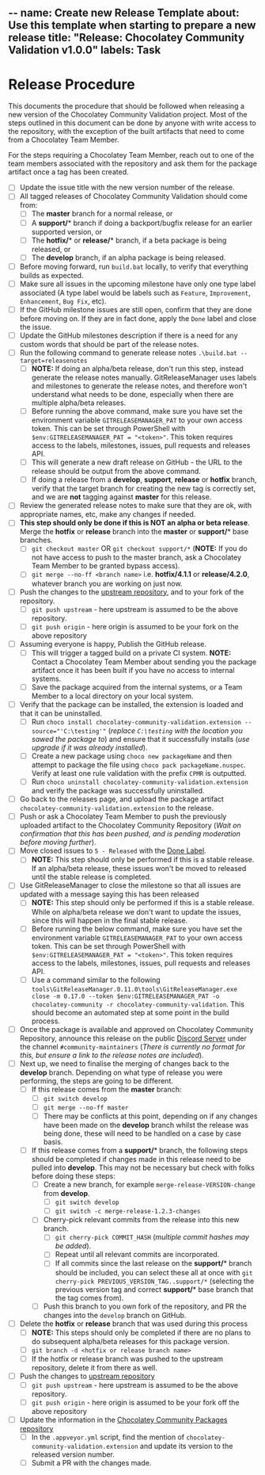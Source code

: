 --
name: Create new Release Template
about: Use this template when starting to prepare a new release
title: "Release: Chocolatey Community Validation v1.0.0"
labels: Task
--

# Release Procedure

This documents the procedure that should be followed when releasing a new version of the Chocolatey Community Validation project.
Most of the steps outlined in this document can be done by anyone with write access to the repository, with the exception of the built artifacts that need to come from a Chocolatey Team Member.

For the steps requiring a Chocolatey Team Member, reach out to one of the team members associated with the repository and ask them for the package artifact once a tag has been created.

- [ ] Update the issue title with the new version number of the release.
- [ ] All tagged releases of Chocolatey Community Validation should come from:
  - [ ] The **master** branch for a normal release, or
  - [ ] A **support/*** branch if doing a backport/bugfix release for an earlier supported version, or
  - [ ] The **hotfix/*** or **release/*** branch, if a beta package is being released, or
  - [ ] The **develop** branch, if an alpha package is being released.
- [ ] Before moving forward, run `build.bat` locally, to verify that everything builds as expected.
- [ ] Make sure all issues in the upcoming milestone have only one type label associated (A type label would be labels such as `Feature`, `Improvement`, `Enhancement`, `Bug Fix`, etc).
- [ ] If the GitHub milestone issues are still open, confirm that they are done before moving on. If they are in fact done, apply the `Done` label and close the issue.
- [ ] Update the GitHub milestones description if there is a need for any custom words that should be part of the release notes.
- [ ] Run the following command to generate release notes `.\build.bat --target=releasenotes`
  - [ ] **NOTE:** If doing an alpha/beta release, don't run this step, instead generate the release notes manually. GitReleaseManager uses labels and milestones to generate the release notes, and therefore won't understand what needs to be done, especially when there are multiple alpha/beta releases.
  - [ ] Before running the above command, make sure you have set the environment variable `GITRELEASEMANAGER_PAT` to your own access token. This can be set through PowerShell with `$env:GITRELEASEMANAGER_PAT = "<token>"`. This token requires access to the labels, milestones, issues, pull requests and releases API.
  - [ ] This will generate a new draft release on GitHub - the URL to the release should be output from the above command.
  - [ ] If doing a release from a **develop**, **support**, **release** or **hotfix** branch, verify that the target branch for creating the new tag is correctly set, and we are **not** tagging against **master** for this release.
- [ ] Review the generated release notes to make sure that they are ok, with appropriate names, etc, make any changes if needed.
- [ ] **This step should only be done if this is NOT an alpha or beta release**. Merge the **hotfix** or **release** branch into the **master** or **support/*** base branches.
  - [ ] `git checkout master` OR `git checkout support/*` (**NOTE:** If you do not have access to push to the master branch, ask a Chocolatey Team Member to be granted bypass access).
  - [ ] `git merge --no-ff <branch name>` i.e. **hotfix/4.1.1** or **release/4.2.0**, whatever branch you are working on just now.
- [ ] Push the changes to the [upstream repository][], and to your fork of the repository.
  - [ ] `git push upstream` - here upstream is assumed to be the above repository.
  - [ ] `git push origin` - here origin is assumed to be your fork on the above repository
- [ ] Assuming everyone is happy, Publish the GitHub release.
  - [ ] This will trigger a tagged build on a private CI system. **NOTE:** Contact a Chocolatey Team Member about sending you the package artifact once it has been built if you have no access to internal systems.
  - [ ] Save the package acquired from the internal systems, or a Team Member to a local directory on your local system.
- [ ] Verify that the package can be installed, the extension is loaded and that it can be uninstalled.
  - [ ] Run `choco install chocolatey-community-validation.extension --source="'C:\testing'"` (_replace `C:\testing` with the location you sawed the package to_) and ensure that it successfully installs (_use upgrade if it was already installed_).
  - [ ] Create a new package using `choco new packageName` and then attempt to package the file using `choco pack packageName.nuspec`. Verify at least one rule validation with the prefix `CPMR` is outputted.
  - [ ] Run `choco uninstall chocolatey-community-validation.extension` and verify the package was successfully uninstalled.
- [ ] Go back to the releases page, and upload the package artifact `chocolatey-community-validation.extension` to the release.
- [ ] Push or ask a Chocolatey Team Member to push the previously uploaded artifact to the Chocolatey Community Repository (_Wait on confirmation that this has been pushed, and is pending moderation before moving further_).
- [ ] Move closed issues to `5 - Released` with the [Done Label][].
  - [ ] **NOTE:** This step should only be performed if this is a stable release. If an alpha/beta release, these issues won't be moved to released until the stable release is completed.
- [ ] Use GitReleaseManager to close the milestone so that all issues are updated with a message saying this has been released
  - [ ] **NOTE:** This step should only be performed if this is a stable release. While on alpha/beta release we don't want to update the issues, since this will happen in the final stable release.
  - [ ] Before running the below command, make sure you have set the environment variable `GITRELEASEMANAGER_PAT` to your own access token. This can be set through PowerShell with `$env:GITRELEASEMANAGER_PAT = "<token>"`. This token requires access to the labels, milestones, issues, pull requests and releases API.
  - [ ] Use a command similar to the following `tools\GitReleaseManager.0.11.0\tools\GitReleaseManager.exe close -m 0.17.0 --token $env:GITRELEASEMANAGER_PAT -o chocolatey-community -r chocolatey-community-validation`. This should become an automated step at some point in the build process.
- [ ] Once the package is available and approved on Chocolatey Community Repository, announce this release on the public [Discord Server][] under the channel `#community-maintainers` (_There is currently no format for this, but ensure a link to the release notes are included_).
- [ ] Next up, we need to finalise the merging of changes back to the **develop** branch. Depending on what type of release you were performing, the steps are going to be different.
  - [ ] If this release comes from the **master** branch:
    - [ ] `git switch develop`
    - [ ] `git merge --no-ff master`
    - [ ] There may be conflicts at this point, depending on if any changes have been made on the **develop** branch whilst the release was being done, these will need to be handled on a case by case basis.
  - [ ] If this release comes from a **support/*** branch, the following steps should be completed if changes made in this release need to be pulled into **develop**. This may not be necessary but check with folks before doing these steps:
    - [ ] Create a new branch, for example `merge-release-VERSION-change` from **develop**.
      - [ ] `git switch develop`
      - [ ] `git switch -c merge-release-1.2.3-changes`
    - [ ] Cherry-pick relevant commits from the release into this new branch.
      - [ ] `git cherry-pick COMMIT_HASH` (_multiple commit hashes may be added_).
      - [ ] Repeat until all relevant commits are incorporated.
      - [ ] If all commits since the last release on the **support/*** branch should be included, you can select these all at once with `git cherry-pick PREVIOUS_VERSION_TAG..support/*` (selecting the previous version tag and correct **support/*** base branch that the tag comes from).
    - [ ] Push this branch to you own fork of the repository, and PR the changes into the `develop` branch on GitHub.
- [ ] Delete the **hotfix** or **release** branch that was used during this process
  - [ ] **NOTE:** This steps should only be completed if there are no plans to do subsequent alpha/beta releases for this package version.
  - [ ] `git branch -d <hotfix or release branch name>`
  - [ ] If the hotfix or release branch was pushed to the upstream repository, delete it from there as well.
- [ ] Push the changes to [upstream repository][]
  - [ ] `git push upstream` - here upstream is assumed to be the above repository.
  - [ ] `git push origin` - here origin is assumed to be your fork off the above repository
- [ ] Update the information in the [Chocolatey Community Packages repository][]
  - [ ] In the `.appveyor.yml` script, find the mention of `chocolatey-community-validation.extension` and update its version to the released version number.
  - [ ] Submit a PR with the changes made.

[Discord Server]: https://ch0.co/community
[Done Label]: https://github.com/chocolatey-community/chocolatey-community-validation/issues/?q=is%3Aissue+is%3Aclosed+label%3A%224+-+Done%22
[Releases]: https://github.com/chocolatey-community/chocolatey-community-validation/releases
[upstream repository]: https://github.com/chocolatey-community/chocolatey-community-validation
[Chocolatey Community Packages repository]: https://github.com/chocolatey-community/chocolatey-packages
